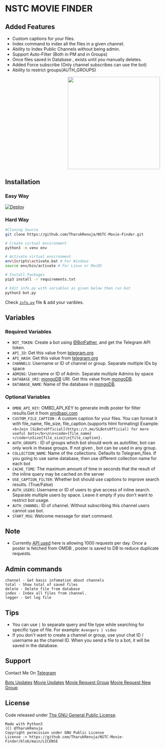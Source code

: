 # NSTC MOVIE FINDER

## Added Features
* Custom captions for your files.
* Index command to index all the files in a given channel.
* Ability to Index Public Channels without being admin.
* Support Auto-Filter (Both in PM and in Groups)
* Once files saved in Database , exists until you manually deletes.
* Added Force subscribe (Only channel subscribes can use the bot)
* Ability to restrict groups(AUTH_GROUPS)

<p align="right">
  <img src="https://telegra.ph/file/9bca5220bb6be74d8abd6.jpg" width='300"'>
</p>

## Installation

### Easy Way
[![Deploy](https://www.herokucdn.com/deploy/button.svg)](https://heroku.com/deploy?template=https://github.com/TharukRenuja/NSTC-Movie-Finder)

### Hard Way

```bash
#Cloning Source
git clone https://github.com/TharukRenuja/NSTC-Movie-Finder.git

# Create virtual environment
python3 -m venv env

# Activate virtual environment
env\Scripts\activate.bat # For Windows
source env/bin/activate # For Linux or MacOS

# Install Packages
pip3 install -r requirements.txt

# Edit info.py with variables as given below then run bot
python3 bot.py
```
Check [`info.py`](info.py) file & add your varibles.

## Variables

### Required Variables
* `BOT_TOKEN`: Create a bot using [@BotFather](https://telegram.dog/BotFather), and get the Telegram API token.
* `API_ID`: Get this value from [telegram.org](https://my.telegram.org/apps)
* `API_HASH`: Get this value from [telegram.org](https://my.telegram.org/apps)
* `CHANNELS`: Username or ID of channel or group. Separate multiple IDs by space
* `ADMINS`: Username or ID of Admin. Separate multiple Admins by space
* `DATABASE_URI`: [mongoDB](https://www.mongodb.com) URI. Get this value from [mongoDB](https://www.mongodb.com).
* `DATABASE_NAME`: Name of the database in [mongoDB](https://www.mongodb.com).

### Optional Variables
* `OMDB_API_KEY`: OMBD_API_KEY to generate imdb poster for filter results.Get it from [omdbapi.com](http://www.omdbapi.com/apikey.aspx)
* `CUSTOM_FILE_CAPTION` : A custom caption for your files. You can format it with file_name, file_size, file_caption.(supports html formating)
Example: `<b>Join [SLBotsOfficial](https://t.me/SLBotsOfficial) for more useful bots</b>\n\n<code>{file_name}</code>\nSize{file_size}\n{file_caption}.`
* `AUTH_GROUPS` : ID of groups which bot should work as autofilter, bot can only work in thease groups. If not given , bot can be used in any group.
* `COLLECTION_NAME`: Name of the collections. Defaults to Telegram_files. If you going to use same database, then use different collection name for each bot
* `CACHE_TIME`: The maximum amount of time in seconds that the result of the inline query may be cached on the server
* `USE_CAPTION_FILTER`: Whether bot should use captions to improve search results. (True/False)
* `AUTH_USERS`: Username or ID of users to give access of inline search. Separate multiple users by space. Leave it empty if you don't want to restrict bot usage.
* `AUTH_CHANNEL`: ID of channel. Without subscribing this channel users cannot use bot.
* `START_MSG`: Welcome message for start command.

## Note
* Currently [API used](http://www.omdbapi.com) here is allowing 1000 requests per day. Once a poster is fetched from OMDB , poster is saved to DB to reduce duplicate requests.

## Admin commands
```
channel - Get basic infomation about channels
total - Show total of saved files
delete - Delete file from database
index - Index all files from channel.
logger - Get log file
```

## Tips
* You can use `|` to separate query and file type while searching for specific type of file. For example: `Avengers | video`
* If you don't want to create a channel or group, use your chat ID / username as the channel ID. When you send a file to a bot, it will be saved in the database.


## Support
Contact Me On [Telegram](https://t.me/TharukRenuja)

[Bots Updates](https://t.me/SLBotsOfficial)
[Movie Updates](https://t.me/nstcentertainment)
[Movie Request Group](https://t.me/nstcentertainmentgroup)
[Movie Request New Group](https://t.me/genuinemovieclub)

## License
Code released under [The GNU General Public License](LICENSE).
```
Made with Python3
(C) @TharukRenuja
Copyright permission under GNU Public License
License -> https://github.com/TharukRenuja/NSTC-Movie-Finder/blob/main/LICENSE
```
